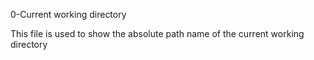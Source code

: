 
0-Current working directory

This file is used to show the absolute path name of the current working directory
